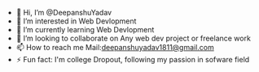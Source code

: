 - 👋 Hi, I’m @DeepanshuYadav
- 👀 I’m interested in Web Devlopment
- 🌱 I’m currently learning Web Devlopment
- 💞️ I’m looking to collaborate on Any web dev project  or freelance work
- 📫 How to reach me Mail:deepanshuyadav1811@gmail.com  
- ⚡ Fun fact: I'm college Dropout, following my passion in sofware field

<!---
Deepanshuyadav05/Deepanshuyadav05 is a ✨ special ✨ repository because its `README.md` (this file) appears on your GitHub profile.
You can click the Preview link to take a look at your changes.
--->
